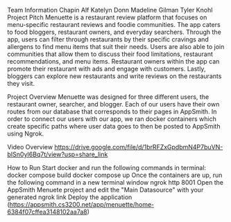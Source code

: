 Team Information
Chapin Alf
Katelyn Donn
Madeline Gilman
Tyler Knohl
Project Pitch
Menuette is a restaurant review platform that focuses on menu-specific restaurant reviews and foodie communities. The app caters to food bloggers, restaurant owners, and everyday searchers. Through the app, users can filter through restaurants by their specific cravings and allergens to find menu items that suit their needs. Users are also able to join communities that allow them to discuss their food limitations, restaurant recommendations, and menu items. Restaurant owners within the app can promote their restaurant with ads and engage with customers. Lastly, bloggers can explore new restaurants and write reviews on the restaurants they visit.

Project Overview
Menuette was designed for three different users, the restaurant owner, searcher, and blogger. Each of our users have their own routes from our database that corresponds to their pages in AppSmith. In order to connect our users with our app, we ran docker containers which create specific paths where user data goes to then be posted to AppSmith using Ngrok.

Video Overview
https://drive.google.com/file/d/1brRFZxGpdbmN4P7buVN-bISn0yI6Bq7t/view?usp=share_link

How to Run
Start docker and run the following commands in terminal:
docker compose build
docker compose up
Once the containers are up, run the following command in a new terminal window
ngrok http 8001
Open the AppSmith Menuete project and edit the "Main Datasource" with your generated ngrok link
Deploy the application (https://appsmith.cs3200.net/app/menuette/home-6384f07cffea3148102aa7a8)
